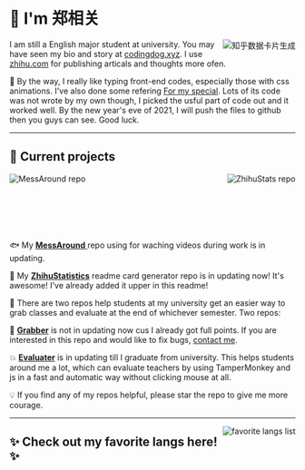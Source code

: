 # 👋 I'm 郑相关
<a href="https://www.zhihu.com/people/qaucodingdog"><img src="https://www.codingdog.xyz/api/zhihu_stats1.php?username=qaucodingdog" alt="知乎数据卡片生成" align="right"></a>

I am still a English major student at university.
You may have seen my bio and story at [codingdog.xyz](http://codingdogzxg.github.io).
I use [zhihu.com](https://zhihu.com/people/qaucodingdog) for publishing articals and thoughts more ofen.

💑 By the way, I really like typing front-end codes, especially those with css animations. I've also done some refering [For my special](https://www.codingdog.xyz/iLoveMby). Lots of its code was not wrote by my own though, I picked the usful part of code out and it worked well. By the new year's eve of 2021, I will push the files to github then you guys can see. Good luck. 

---

## 🚧 Current projects


<a href="https://github.com/CodingDogzxg/MessAround"><img src="https://github-readme-stats.vercel.app/api/pin/?username=CodingDogzxg&repo=MessAround" alt="MessAround repo" align="left"></a>

<a href="https://github.com/CodingDogzxg/zhihu_stats"><img src="https://github-readme-stats.vercel.app/api/pin/?username=CodingDogzxg&repo=zhihu_stats" alt="ZhihuStats repo" align="right"></a>

<br>

<br>

<br>

<br>

<br>

<br>

🐟 My [**MessAround** ](https://github.com/CodingDogzxg/MessAround) repo using for waching videos during work is in updating.

🤑 My [**ZhihuStatistics**](https://github.com/CodingDogzxg/zhihu_stats) readme card generator repo is in updating now! It's awesome! I've already added it upper in this readme!

🙉 There are two repos help students at my university get an easier way to grab classes and evaluate at the end of whichever semester. Two repos:

🐶 [**Grabber**](https://github.com/CodingDogzxg/Grabber-for-QAU) is not in updating now cus I already got full points. If you are interested in this repo and would like to fix bugs, [contact me](mailto:codingdogzxg@gmail.com).

💥 [**Evaluater**](https://github.com/CodingDogzxg/QAUAutoEvaluater) is in updating till I graduate from university. This helps students around me a lot, which can evaluate teachers by using TamperMonkey and js in a fast and automatic way without clicking mouse at all.
    
💡 If you find any of my repos helpful, please star the repo to give me more courage.

---

<a href="https://github.com/CodingDogzxg/"><img src="https://github-readme-stats.vercel.app/api/top-langs/?username=CodingDogzxg&hide=tcl,xslt&layout=compac" alt="favorite langs list" align="right" /></a>

## ✨ Check out my favorite langs here! ✨

